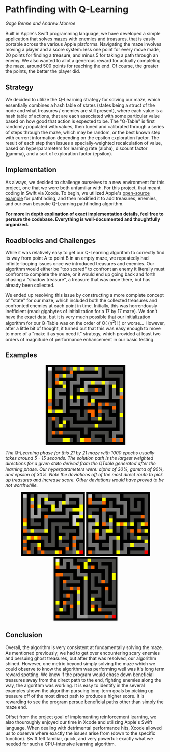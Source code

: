# Pathfinding with Q-Learning
*Gage Benne and Andrew Monroe*

Built in Apple's Swift programming language, we have developed a simple application that solves mazes with enemies and treasures, that is easily portable across the various Apple platforms.  Navigating the maze involves moving a player and a score system: less one point for every move made, 20 points for finding a treasure, and minus 5 for taking a path through an enemy.  We also wanted to allot a generous reward for actually completing the maze, around 500 points for reaching the end.  Of course, the greater the points, the better the player did.

## Strategy

We decided to utilize the Q-Learning strategy for solving our maze, which essentially combines a hash table of states (states being a struct of the node and what treasures / enemies are still present), where each value is a hash table of actions, that are each associated with some particular value based on how good that action is expected to be. The "Q-Table" is first randomly populated with values, then tuned and calibrated through a series of steps through the maze, which may be random, or the best known step with current information depending on the epsilon exploration factor. The result of each step then issues a specially-weighted recalculation of value, based on hyperparameters for learning rate (alpha), discount factor (gamma), and a sort of exploration factor (epsilon).

## Implementation

As always, we decided to challenge ourselves to a new environment for this project, one that we were both unfamiliar with. For this project, that meant coding in Swift via Xcode. To begin, we utilized Apple's [open-source example](https://developer.apple.com/library/archive/samplecode/Pathfinder_GameplayKit/Introduction/Intro.html#//apple_ref/doc/uid/TP40016461) for pathfinding, and then modified it to add treasures, enemies, and our own bespoke Q-Learning pathfinding algorithm.

**For more in depth explination of exact implementation details, feel free to persure the codebase.  Everything is well-documented and thoughtfully organized.**

## Roadblocks and Challenges

While it was relatively easy to get our Q-Learning algorithm to correctly find its way from point A to point B in an empty maze, we repeatedly had infinite-looping issues once we introduced treasures and enemies. Our algorithm would either be "too scared" to confront an enemy it literally must confront to complete the maze, or it would end up going back and forth chasing a "shadow treasure", a treasure that was once there, but has already been collected.

We ended up resolving this issue by constructing a more complete concept of "state" for our maze, which included both the collected treasures and confronted enemies at each point in time. Initially, this was horrendously inefficient (read: gigabytes of initialization for a 17 by 17 maze). We don't have the exact data, but it is very much possible that our initialization algorithm for our Q-Table was on the order of O( (n<sup>2</sup>)! ) or worse...  However, after a little bit of thought, it turned out that this was easy enough to move to more of a "make it as you need it" strategy, which provided at least two orders of magnitude of performance enhancement in our basic testing.

## Examples
<p align="center"><img src="recording1.gif" alt="gif1" width="250"/></p>

*The Q-Learning phase for this 21 by 21 maze with 1000 epochs usually takes around 5 - 15 seconds.  The solution path is the largest weighted directions for a given state derived from the QTable generated after the learning phase.  Our hyperparameters were: alpha of 30%, gamma of 90%, and epsilon of 30%.  Note the deviations off of the most direct route to pick up treasures and increase score.  Other deviations would have proved to be not worthwhile.*

<p align="center"><img src="recording2.gif" alt="gif2" width="200"/> <img src="recording3.gif" alt="gif3" width="200"/> <img src="recording4.gif" alt="gif4" width="200"/></p>

## Conclusion
Overall, the algorithm is very consistent at fundamentally solving the maze.  As mentioned previously, we had to get over encountering scary enemies and persuing ghost treasures, but after that was resolved, our algorithm shined.  However, one metric beyond simply solving the maze which we could observe to know the algorithm was performing well was it's long term reward spotting.  We knew if the program would chase down beneficial treasures away from the direct path to the end, fighting enemies along the way, the algorithm was working.  It is easy to identify in the several examples shown the algorithm pursuing long-term goals by picking up treasure off of the most direct path to produce a higher score.  It is rewarding to see the program persue beneficial paths other than simply the maze end.

Offset from the project goal of implementing reinforcement learning, we also thouroughly enjoyed our time in Xcode and utilizing Apple's Swift language.  When dealing with detrimental performance hits, Xcode allowed us to observe where exactly the issues arise from (down to the specific function).  Swift felt familiar, quick, and very powerful: exactly what we needed for such a CPU-intensive learning algorithm.
